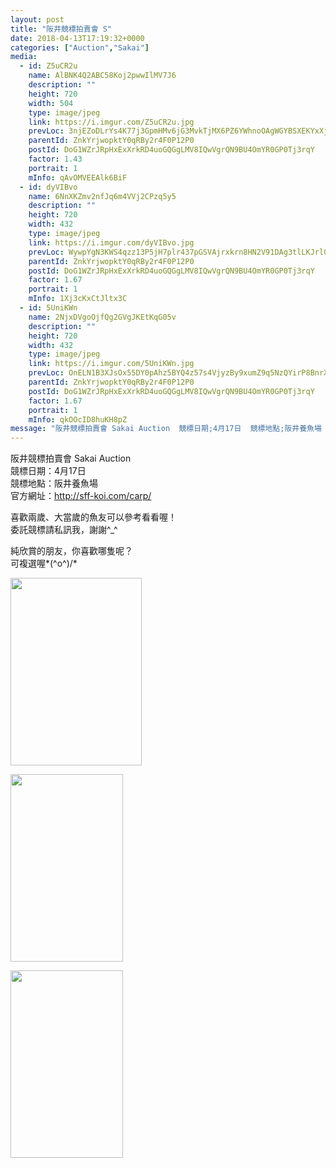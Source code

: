 ```yaml
---
layout: post
title: "阪井競標拍賣會 S" 
date: 2018-04-13T17:19:32+0000 
categories: ["Auction","Sakai"] 
media:
  - id: Z5uCR2u
    name: AlBNK4Q2ABC58Koj2pwwIlMV7J6
    description: ""   
    height: 720
    width: 504
    type: image/jpeg
    link: https://i.imgur.com/Z5uCR2u.jpg
    prevLoc: 3njEZoDLrYs4K77j3GpmHMv6jG3MvkTjMX6PZ6YWhnoOAgWGYBSXEKYxXjXRIkXVOmMq2rSMXAk8RzG4tgjW4PY1QjsLA9mmYPYNI3Kjg49JB3txVKpLrLDZsEoYpxNDyni9r0gA6BRRfRWL3z20VvUklK8JQx8qsBrVpB748vI166o02pQWH0q8XnnVJ5H6KgPO24oKU4DE16npX4u93MZQkDLXhPMQxrj6ZEfYPopZnn4oHE0NLx98YOunGNoP6KNJsjY
    parentId: ZnkYrjwopktY0qRBy2r4F0P12P0
    postId: DoG1WZrJRpHxExXrkRD4uoGQGgLMV8IQwVgrQN9BU4OmYR0GP0Tj3rqY
    factor: 1.43
    portrait: 1
    mInfo: qAvOMVEEAlk6BiF
  - id: dyVIBvo
    name: 6NnXKZmv2nfJq6m4VVj2CPzq5y5
    description: ""   
    height: 720
    width: 432
    type: image/jpeg
    link: https://i.imgur.com/dyVIBvo.jpg
    prevLoc: WywpYgN3KWS4qzz13P5jH7plr437pGSVAjrxkrn8HN2V91DAg3tlLKJrl0l1tqXJ0Yj97DtRwGk47rqLU4jNrJxoMMInDYgmGV81t0GNr7R5YWfGVoxGLzMvcQX7LvzrYXIo8B06YL1OIv09Y3Z38yuKvKz0Xn6pFkMWDkZJj7HEJJomNQLvCZvnV99B88tLXByOpRMQC5E8VJkl2nCxm40KMB0Qu71ELWY3w0TG5y0QVB75IkoNKREq6rsjQ4jBQ6NLFx3
    parentId: ZnkYrjwopktY0qRBy2r4F0P12P0
    postId: DoG1WZrJRpHxExXrkRD4uoGQGgLMV8IQwVgrQN9BU4OmYR0GP0Tj3rqY
    factor: 1.67
    portrait: 1
    mInfo: 1Xj3cKxCtJltx3C
  - id: 5UniKWn
    name: 2NjxDVgoOjfQg2GVgJKEtKqG05v
    description: ""   
    height: 720
    width: 432
    type: image/jpeg
    link: https://i.imgur.com/5UniKWn.jpg
    prevLoc: OnELN1B3XJsOx55DY0pAhz5BYQ4z57s4VjyzBy9xumZ9q5NzQYirP8BnrXrmiD6KlBLZG0c6n7K5AJEOTn86wJz7vytm28pVVAyJIBA8Ex5ZN1ioroZLqXBoIDWEgQYzZ7tkgDrlmwpQCrPG0RRVEwuorDQnVmWPu2EWq2D5R8slGGJL6wQyIo2JAEEGzrCl8XAEPKEvi0608EWmvWiKDr4RRrWmfDgWOOEDQrfAyD99EM9lhB0zmvOPo8f3nrl6ZEk1UqZ
    parentId: ZnkYrjwopktY0qRBy2r4F0P12P0
    postId: DoG1WZrJRpHxExXrkRD4uoGQGgLMV8IQwVgrQN9BU4OmYR0GP0Tj3rqY
    factor: 1.67
    portrait: 1
    mInfo: qkOOcID8huKH8pZ
message: "阪井競標拍賣會 Sakai Auction  競標日期;4月17日  競標地點;阪井養魚場  官方網址;http;sff-koi.comcarp    喜歡兩歲、大當歲的魚友可以參考看看喔！  委託競標請私訊我，謝謝_    純欣賞的朋友，你喜歡哪隻呢？  可複選喔o"
---
```


阪井競標拍賣會 Sakai Auction  
競標日期：4月17日  
競標地點：阪井養魚場  
官方網址：http://sff-koi.com/carp/  
  
喜歡兩歲、大當歲的魚友可以參考看看喔！  
委託競標請私訊我，謝謝^_^  
  
純欣賞的朋友，你喜歡哪隻呢？  
可複選喔*\(^o^)/*


[//]: #media:  
<a href="https://i.imgur.com/Z5uCR2u.jpg"><img src="https://i.imgur.com/Z5uCR2u.jpg" height="300" width="210" /></a> 
  

<a href="https://i.imgur.com/dyVIBvo.jpg"><img src="https://i.imgur.com/dyVIBvo.jpg" height="300" width="180" /></a> 
  

<a href="https://i.imgur.com/5UniKWn.jpg"><img src="https://i.imgur.com/5UniKWn.jpg" height="300" width="180" /></a> 
 
